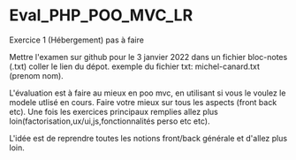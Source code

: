 # Eval_PHP_POO_MVC_LR

Exercice 1 (Hébergement) pas à faire

Mettre l'examen sur github pour le 3 janvier 2022
dans un fichier bloc-notes (.txt) coller le lien du dépot.
exemple du fichier txt: michel-canard.txt (prenom nom).


L'évaluation est à faire au mieux en poo mvc, en utilisant si vous le voulez 
le modele utlisé en cours. Faire votre mieux sur tous les aspects (front back etc).
Une fois les exercices principaux remplies allez 
plus loin(factorisation,ux/ui,js,fonctionnalités perso etc etc).

L'idée est de reprendre toutes les notions front/back générale et d'allez plus loin.
